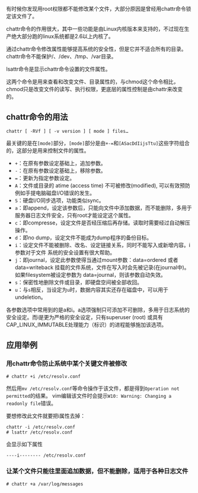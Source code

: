 有时候你发现用root权限都不能修改某个文件，大部分原因是曾经用chattr命令锁定该文件了。

chattr命令的作用很大，其中一些功能是由Linux内核版本来支持的，不过现在生产绝大部分跑的linux系统都是2.6以上内核了。

通过chattr命令修改属性能够提高系统的安全性，但是它并不适合所有的目录。chattr命令不能保护/、/dev、/tmp、/var目录。

lsattr命令是显示chattr命令设置的文件属性。

这两个命令是用来查看和改变文件、目录属性的，与chmod这个命令相比，chmod只是改变文件的读写、执行权限，更底层的属性控制是由chattr来改变的。

## chattr命令的用法
```
chattr [ -RVf ] [ -v version ] [ mode ] files…
```
最关键的是在`[mode]`部分，`[mode]`部分是由`+-=`和`[ASacDdIijsTtu]`这些字符组合的，这部分是用来控制文件的属性。

* `+`：在原有参数设定基础上，追加参数。
* `-`：在原有参数设定基础上，移除参数。
* `=`：更新为指定参数设定。
* `A`：文件或目录的 atime (access time) 不可被修改(modified), 可以有效预防例如手提电脑磁盘I/O错误的发生。
* `S`：硬盘I/O同步选项，功能类似sync。
* `a`：即append，设定该参数后，只能向文件中添加数据，而不能删除，多用于服务器日志文件安全，只有root才能设定这个属性。
* `c`：即compresse，设定文件是否经压缩后再存储。读取时需要经过自动解压操作。
* `d`：即no dump，设定文件不能成为dump程序的备份目标。
* `i`：设定文件不能被删除、改名、设定链接关系，同时不能写入或新增内容。i参数对于文件 系统的安全设置有很大帮助。
* `j`：即journal，设定此参数使得当通过mount参数：data=ordered 或者 data=writeback 挂载的文件系统，文件在写入时会先被记录(在journal中)。如果filesystem被设定参数为 data=journal，则该参数自动失效。
* `s`：保密性地删除文件或目录，即硬盘空间被全部收回。
* `u`：与`s`相反，当设定为`u`时，数据内容其实还存在磁盘中，可以用于undeletion。

各参数选项中常用到的是a和i。a选项强制只可添加不可删除，多用于日志系统的安全设定。而i是更为严格的安全设定，只有superuser (root) 或具有CAP_LINUX_IMMUTABLE处理能力（标识）的进程能够施加该选项。

## 应用举例

### 用chattr命令防止系统中某个关键文件被修改
```
# chattr +i /etc/resolv.conf
```
然后用`mv /etc/resolv.conf`等命令操作于该文件，都是得到`Operation not permitted`的结果。
vim编辑该文件时会提示`W10: Warning: Changing a readonly file`错误。

要想修改此文件就要把i属性去掉：
```
chattr -i /etc/resolv.conf
# lsattr /etc/resolv.conf
```
会显示如下属性
```
----i-------- /etc/resolv.conf
```

### 让某个文件只能往里面追加数据，但不能删除，适用于各种日志文件
```
# chattr +a /var/log/messages
```
